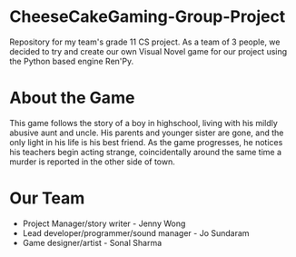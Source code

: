 # CheeseCakeGaming-Group-Project
Repository for my team's grade 11 CS project.
As a team of 3 people, we decided to try and create our own Visual Novel game for our project using the Python based engine Ren'Py.

# About the Game
This game follows the story of a boy in highschool, living with his mildly abusive aunt and uncle. His parents and younger sister are gone, and the only light in his life is his best friend.
As the game progresses, he notices his teachers begin acting strange, coincidentally around the same time a murder is reported in the other side of town.

# Our Team

* Project Manager/story writer - Jenny Wong
* Lead developer/programmer/sound manager - Jo Sundaram
* Game designer/artist - Sonal Sharma

